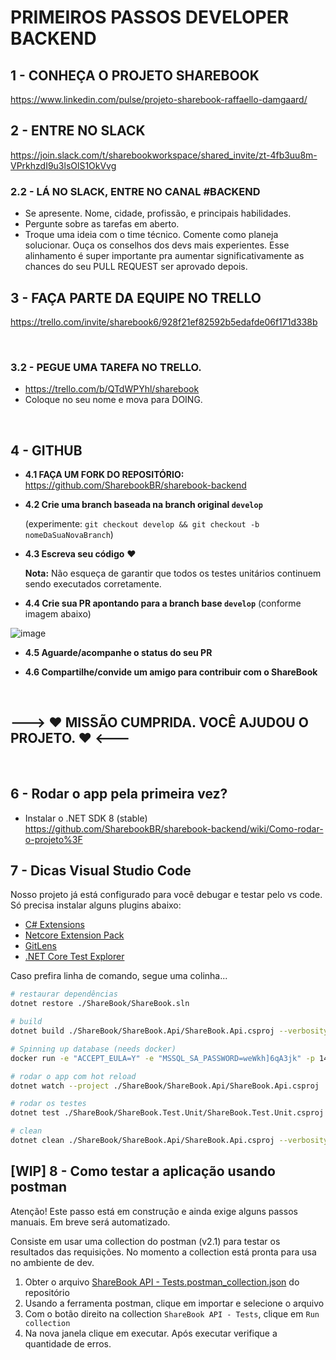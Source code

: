 # PRIMEIROS PASSOS DEVELOPER BACKEND

## **1 - CONHEÇA O PROJETO SHAREBOOK**

https://www.linkedin.com/pulse/projeto-sharebook-raffaello-damgaard/

## **2 - ENTRE NO SLACK**

https://join.slack.com/t/sharebookworkspace/shared_invite/zt-4fb3uu8m-VPrkhzdI9u3lsOlS1OkVvg

### 2.2 - LÁ NO SLACK, ENTRE NO CANAL #BACKEND

- Se apresente. Nome, cidade, profissão, e principais habilidades.
- Pergunte sobre as tarefas em aberto.
- Troque uma ideia com o time técnico. Comente como planeja solucionar. Ouça os conselhos dos devs mais experientes. Esse alinhamento é super importante pra aumentar significativamente as chances do seu PULL REQUEST ser aprovado depois.

## **3 - FAÇA PARTE DA EQUIPE NO TRELLO**

https://trello.com/invite/sharebook6/928f21ef82592b5edafde06f171d338b

</br>

### 3.2 - PEGUE UMA TAREFA NO TRELLO.

- https://trello.com/b/QTdWPYhl/sharebook
- Coloque no seu nome e mova para DOING.

</br>

## **4 - GITHUB**

- **4.1 FAÇA UM FORK DO REPOSITÓRIO:** https://github.com/SharebookBR/sharebook-backend

- **4.2 Crie uma branch baseada na branch original `develop`**

  (experimente: `git checkout develop && git checkout -b nomeDaSuaNovaBranch`)

- **4.3 Escreva seu código** ❤️

  **Nota:** Não esqueça de garantir que todos os testes unitários continuem sendo executados corretamente.

- **4.4 Crie sua PR apontando para a branch base `develop`** (conforme imagem abaixo)

![image](https://user-images.githubusercontent.com/51380783/145312556-54b67a73-e62d-48c0-9a6f-1932901f8409.png)

- **4.5 Aguarde/acompanhe o status do seu PR**

- **4.6 Compartilhe/convide um amigo para contribuir com o ShareBook**

</br>

## **---> ❤️ MISSÃO CUMPRIDA. VOCÊ AJUDOU O PROJETO. ❤️ <---**

</br>

## **6 - Rodar o app pela primeira vez?**

- Instalar o .NET SDK 8 (stable)
  https://github.com/SharebookBR/sharebook-backend/wiki/Como-rodar-o-projeto%3F

## **7 - Dicas Visual Studio Code**

Nosso projeto já está configurado para você debugar e testar pelo vs code. Só precisa instalar alguns plugins abaixo:

- [C# Extensions](https://marketplace.visualstudio.com/items?itemName=jchannon.csharpextensions)
- [Netcore Extension Pack](https://marketplace.visualstudio.com/items?itemName=doggy8088.netcore-extension-pack)
- [GitLens](https://marketplace.visualstudio.com/items?itemName=eamodio.gitlens)
- [.NET Core Test Explorer](https://marketplace.visualstudio.com/items?itemName=formulahendry.dotnet-test-explorer)

Caso prefira linha de comando, segue uma colinha...

```bash
# restaurar dependências
dotnet restore ./ShareBook/ShareBook.sln

# build
dotnet build ./ShareBook/ShareBook.Api/ShareBook.Api.csproj --verbosity minimal

# Spinning up database (needs docker)
docker run -e "ACCEPT_EULA=Y" -e "MSSQL_SA_PASSWORD=weWkh]6qA3jk" -p 1433:1433 --name=sql-server --hostname=sql-server -d mcr.microsoft.com/mssql/server:2022-latest

# rodar o app com hot reload
dotnet watch --project ./ShareBook/ShareBook.Api/ShareBook.Api.csproj

# rodar os testes
dotnet test ./ShareBook/ShareBook.Test.Unit/ShareBook.Test.Unit.csproj

# clean
dotnet clean ./ShareBook/ShareBook.Api/ShareBook.Api.csproj --verbosity quiet
```

## **[WIP] 8 - Como testar a aplicação usando postman**

Atenção! Este passo está em construção e ainda exige alguns passos manuais. Em breve será automatizado.

Consiste em usar uma collection do postman (v2.1) para testar os resultados das requisições. No momento a collection está pronta para usa no ambiente de dev.

1. Obter o arquivo [ShareBook API - Tests.postman_collection.json](./ShareBook%20API%20-%20Tests.postman_collection.json) do repositório
2. Usando a ferramenta postman, clique em importar e selecione o arquivo
3. Com o botão direito na collection `ShareBook API - Tests`, clique em `Run collection`
4. Na nova janela clique em executar. Após executar verifique a quantidade de erros.
